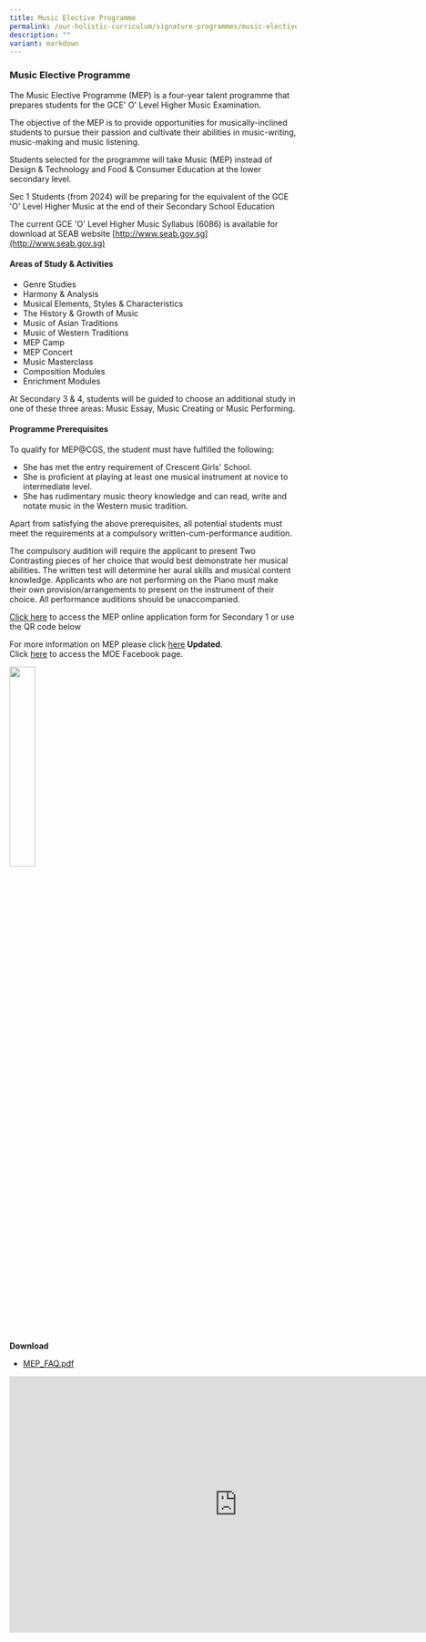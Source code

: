 ```yaml
---
title: Music Elective Programme
permalink: /our-holistic-curriculum/signature-programmes/music-elective-programme/
description: ""
variant: markdown
---
```

### **Music Elective Programme**
The Music Elective Programme (MEP) is a four-year talent programme that prepares students for the GCE' O' Level Higher Music Examination.

The objective of the MEP is to provide opportunities for musically-inclined students to pursue their passion and cultivate their abilities in music-writing, music-making and music listening.

Students selected for the programme will take Music (MEP) instead of Design &amp; Technology and Food &amp; Consumer Education at the lower secondary level.

Sec 1 Students (from 2024) will be preparing for the equivalent of the GCE 'O' Level Higher Music at the end of their Secondary School Education

The current GCE 'O' Level Higher Music Syllabus (6086) is available for download at SEAB website [http://www.seab.gov.sg](http://www.seab.gov.sg)

#### **Areas of Study &amp; Activities**
*   Genre Studies
*   Harmony &amp; Analysis
*   Musical Elements, Styles &amp; Characteristics
*   The History &amp; Growth of Music
*   Music of Asian Traditions
*   Music of Western Traditions
*   MEP Camp
*   MEP Concert
*   Music Masterclass
*   Composition Modules
*   Enrichment Modules

At Secondary 3 &amp; 4, students will be guided to choose an additional study in one of these three areas: Music Essay, Music Creating or Music Performing.

#### **Programme Prerequisites**
To qualify for MEP@CGS, the student must have fulfilled the following:
*   She has met the entry requirement of Crescent Girls' School.
*   She is proficient at playing at least one musical instrument at novice to intermediate level.
*   She has rudimentary music theory knowledge and can read, write and notate music in the Western music tradition.

Apart from satisfying the above prerequisites, all potential students must meet the requirements at a compulsory written-cum-performance audition.

The compulsory audition will require the applicant to present Two Contrasting pieces of her choice that would best demonstrate her musical abilities. The written test will determine her aural skills and musical content knowledge. Applicants who are not performing on the Piano must make their own provision/arrangements to present on the instrument of their choice. All performance auditions should be unaccompanied.

[Click here](https://tinyurl.com/yyx8tfqm)&nbsp;to access the MEP online application form for Secondary 1 or use the QR code below

For more information on MEP please click&nbsp;[here](https://www.moe.gov.sg/education-in-sg/our-programmes/mep-sec/overview) **Updated**.<br>
Click&nbsp;[here](https://www.facebook.com/6788957003/posts/10160206090752004/?vh=e)&nbsp;to access the MOE Facebook page.

<img style="width:30%" src="/images/musicqr.png">

**Download**
*   [MEP_FAQ.pdf](/files/MEP_FAQ.pdf)

<iframe allowfullscreen="true" height="450" width="800" frameborder="0" src="https://docs.google.com/presentation/d/e/2PACX-1vR1x1DkBBldeVJqjHYdWzd906LLatnWrF_BGcFscYJjwtvfg0AtwpTXEBY5tc7mlncHJDFJ9I_iKaBj/embed?start=false&amp;loop=false&amp;delayms=3000"></iframe>
